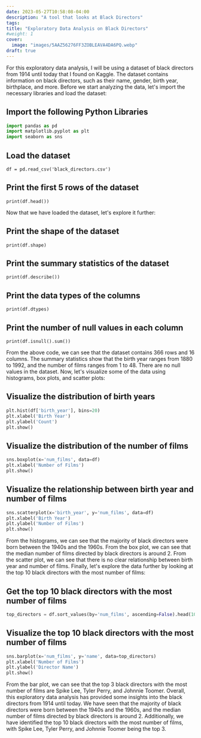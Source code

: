 ```yaml
---
date: 2023-05-27T10:58:08-04:00
description: "A tool that looks at Black Directors"
tags:
title: "Exploratory Data Analysis on Black Directors"
#weight: 1
cover:
  image: "images/5AAZ56276FF3ZOBLEAVA4DA6PQ.webp"
draft: true
---
```


For this exploratory data analysis, I will be using a dataset of black directors from 1914 until today that I found on Kaggle. The dataset contains information on black directors, such as their name, gender, birth year, birthplace, and more. Before we start analyzing the data, let's import the necessary libraries and load the dataset:
    
## Import the following Python Libraries
 
```python
import pandas as pd
import matplotlib.pyplot as plt
import seaborn as sns
```

## Load the dataset
`df = pd.read_csv('black_directors.csv')`

##  Print the first 5 rows of the dataset
`print(df.head())`

Now that we have loaded the dataset, let's explore it further: 
    
## Print the shape of the dataset
`print(df.shape)`

## Print the summary statistics of the dataset
`print(df.describe())`

## Print the data types of the columns
`print(df.dtypes)`

## Print the number of null values in each column
`print(df.isnull().sum())`

From the above code, we can see that the dataset contains 366 rows and 16 columns. The summary statistics show that the birth year ranges from 1880 to 1992, and the number of films ranges from 1 to 48. There are no null values in the dataset. Now, let's visualize some of the data using histograms, box plots, and scatter plots:    
    
## Visualize the distribution of birth years
```python
plt.hist(df['birth_year'], bins=20)
plt.xlabel('Birth Year')
plt.ylabel('Count')
plt.show()
```
## Visualize the distribution of the number of films
```python
sns.boxplot(x='num_films', data=df)
plt.xlabel('Number of Films')
plt.show()
```
## Visualize the relationship between birth year and number of films
```python
sns.scatterplot(x='birth_year', y='num_films', data=df)
plt.xlabel('Birth Year')
plt.ylabel('Number of Films')
plt.show()
```

From the histograms, we can see that the majority of black directors were born between the 1940s and the 1960s. From the box plot, we can see that the median number of films directed by black directors is around 2. From the scatter plot, we can see that there is no clear relationship between birth year and number of films. Finally, let's explore the data further by looking at the top 10 black directors with the most number of films:    

## Get the top 10 black directors with the most number of films
```python
top_directors = df.sort_values(by='num_films', ascending=False).head(10)
```
## Visualize the top 10 black directors with the most number of films
```python
sns.barplot(x='num_films', y='name', data=top_directors)
plt.xlabel('Number of Films')
plt.ylabel('Director Name')
plt.show()
```

From the bar plot, we can see that the top 3 black directors with the most number of films are Spike Lee, Tyler Perry, and Johnnie Toomer. Overall, this exploratory data analysis has provided some insights into the black directors from 1914 until today. We have seen that the majority of black directors were born between the 1940s and the 1960s, and the median number of films directed by black directors is around 2. Additionally, we have identified the top 10 black directors with the most number of films, with Spike Lee, Tyler Perry, and Johnnie Toomer being the top 3.
